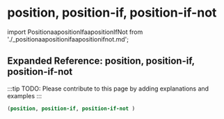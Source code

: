 # position, position-if, position-if-not

import PositionaapositionIfaapositionIfNot from './_positionaapositionifaapositionifnot.md';

<PositionaapositionIfaapositionIfNot />

## Expanded Reference: position, position-if, position-if-not

:::tip
TODO: Please contribute to this page by adding explanations and examples
:::

```lisp
(position, position-if, position-if-not )
```
